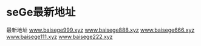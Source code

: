 # seGe最新地址
最新地址
www.baisege999.xyz
www.baisege888.xyz
www.baisege666.xyz
www.baisege111.xyz
www.baisege222.xyz
